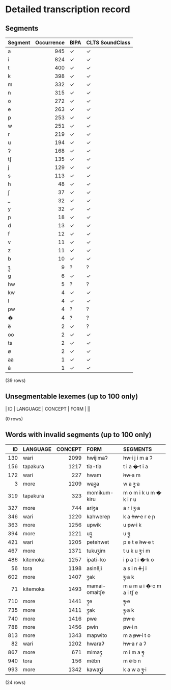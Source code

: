 
# Detailed transcription record

## Segments

| Segment | Occurrence | BIPA | CLTS SoundClass |
|:----------|-------------:|:-------|:------------------|
| a | 945 | ✓ | ✓ |
| i | 824 | ✓ | ✓ |
| t | 400 | ✓ | ✓ |
| k | 398 | ✓ | ✓ |
| m | 332 | ✓ | ✓ |
| n | 315 | ✓ | ✓ |
| o | 272 | ✓ | ✓ |
| e | 263 | ✓ | ✓ |
| p | 253 | ✓ | ✓ |
| w | 251 | ✓ | ✓ |
| r | 219 | ✓ | ✓ |
| u | 194 | ✓ | ✓ |
| ʔ | 168 | ✓ | ✓ |
| tʃ | 135 | ✓ | ✓ |
| j | 129 | ✓ | ✓ |
| s | 113 | ✓ | ✓ |
| h | 48 | ✓ | ✓ |
| ʃ | 37 | ✓ | ✓ |
| _ | 32 | ✓ | ✓ |
| y | 32 | ✓ | ✓ |
| ɲ | 18 | ✓ | ✓ |
| d | 13 | ✓ | ✓ |
| f | 12 | ✓ | ✓ |
| v | 11 | ✓ | ✓ |
| z | 11 | ✓ | ✓ |
| b | 10 | ✓ | ✓ |
| ʒ̟ | 9 | ? | ? |
| g | 6 | ✓ | ✓ |
| hw | 5 | ? | ? |
| kw | 4 | ✓ | ✓ |
| l | 4 | ✓ | ✓ |
| pw | 4 | ? | ? |
| � | 4 | ? | ? |
| ë | 2 | ✓ | ? |
| oo | 2 | ✓ | ✓ |
| ts | 2 | ✓ | ✓ |
| ø | 2 | ✓ | ✓ |
| aa | 1 | ✓ | ✓ |
| ã | 1 | ✓ | ✓ |

(39 rows)



## Unsegmentable lexemes (up to 100 only)

| ID | LANGUAGE | CONCEPT | FORM |
||

(0 rows)



## Words with invalid segments (up to 100 only)

| ID | LANGUAGE | CONCEPT | FORM | SEGMENTS |
|-----:|:-----------|----------:|:--------------|:----------------------------------|
| 130 | wari | 2099 | hwijimaʔ | <s> hw </s> i j i m a ʔ |
| 156 | tapakura | 1217 | tia-tia | t i a <s> � </s> t i a |
| 172 | wari | 227 | hwam | <s> hw </s> a m |
| 3 | more | 1209 | waʒ̟a | w a <s> ʒ̟ </s> a |
| 319 | tapakura | 323 | momikum-kiru | m o m i k u m <s> � </s> k i r u |
| 327 | more | 744 | ariʒ̟a | a r i <s> ʒ̟ </s> a |
| 346 | wari | 1220 | kahwereɲ | k a <s> hw </s> e r e ɲ |
| 363 | more | 1256 | upwik | u <s> pw </s> i k |
| 394 | more | 1221 | uʒ̟ | u <s> ʒ̟ </s> |
| 421 | wari | 1205 | petehwet | p e t e <s> hw </s> e t |
| 467 | more | 1371 | tukuʒ̟im | t u k u <s> ʒ̟ </s> i m |
| 486 | kitemoka | 1257 | ipati-ko | i p a t i <s> � </s> k o |
| 56 | tora | 1198 | asinëji | a s i n <s> ë </s> j i |
| 602 | more | 1407 | ʒ̟ak | <s> ʒ̟ </s> a k |
| 71 | kitemoka | 1493 | mamai-omaitʃe | m a m a i <s> � </s> o m a i tʃ e |
| 710 | more | 1441 | ʒ̟e | <s> ʒ̟ </s> e |
| 735 | more | 1411 | ʒ̟ak | <s> ʒ̟ </s> a k |
| 740 | more | 1416 | pwe | <s> pw </s> e |
| 788 | more | 1456 | pwin | <s> pw </s> i n |
| 813 | more | 1343 | mapwito | m a <s> pw </s> i t o |
| 82 | wari | 1202 | hwaraʔ | <s> hw </s> a r a ʔ |
| 867 | more | 671 | mimaʒ̟ | m i m a <s> ʒ̟ </s> |
| 940 | tora | 156 | mëbn | m <s> ë </s> b n |
| 993 | more | 1342 | kawaʒ̟i | k a w a <s> ʒ̟ </s> i |

(24 rows)


